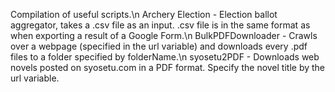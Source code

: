 Compilation of useful scripts.\n
Archery Election - Election ballot aggregator, takes a .csv file as an input. .csv file is in the same format as when exporting a result of a Google Form.\n
BulkPDFDownloader - Crawls over a webpage (specified in the url variable) and downloads every .pdf files to a folder specified by folderName.\n
syosetu2PDF - Downloads web novels posted on syosetu.com in a PDF format. Specify the novel title by the url variable.